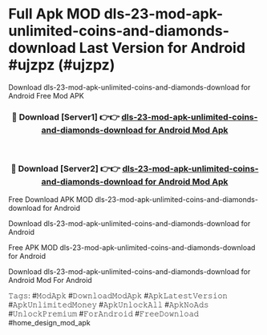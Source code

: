 # Full Apk MOD dls-23-mod-apk-unlimited-coins-and-diamonds-download Last Version for Android #ujzpz (#ujzpz)
Download dls-23-mod-apk-unlimited-coins-and-diamonds-download for Android Free Mod APK

<div align="center">
<h3>🔴 Download [Server1] 👉👉 <a href="https://apps.libra.edu.pl?title=dls-23-mod-apk-unlimited-coins-and-diamonds-download&ref=18F">dls-23-mod-apk-unlimited-coins-and-diamonds-download for Android Mod Apk</a></h3><br>

<h3>🔴 Download [Server2] 👉👉 <a href="https://apps.libra.edu.pl?title=dls-23-mod-apk-unlimited-coins-and-diamonds-download&ref=18F">dls-23-mod-apk-unlimited-coins-and-diamonds-download for Android Mod Apk</a></h3>
</div>


Free Download APK MOD dls-23-mod-apk-unlimited-coins-and-diamonds-download for Android

Download dls-23-mod-apk-unlimited-coins-and-diamonds-download for Android 

Free APK MOD dls-23-mod-apk-unlimited-coins-and-diamonds-download for Android 

Download dls-23-mod-apk-unlimited-coins-and-diamonds-download for Android Mod For Android

𝚃𝚊𝚐𝚜: #𝙼𝚘𝚍𝙰𝚙𝚔 #𝙳𝚘𝚠𝚗𝚕𝚘𝚊𝚍𝙼𝚘𝚍𝙰𝚙𝚔 #𝙰𝚙𝚔𝙻𝚊𝚝𝚎𝚜𝚝𝚅𝚎𝚛𝚜𝚒𝚘𝚗 #𝙰𝚙𝚔𝚄𝚗𝚕𝚒𝚖𝚒𝚝𝚎𝚍𝙼𝚘𝚗𝚎𝚢 #𝙰𝚙𝚔𝚄𝚗𝚕𝚘𝚌𝚔𝙰𝚕𝚕 #𝙰𝚙𝚔𝙽𝚘𝙰𝚍𝚜 #𝚄𝚗𝚕𝚘𝚌𝚔𝙿𝚛𝚎𝚖𝚒𝚞𝚖 #𝙵𝚘𝚛𝙰𝚗𝚍𝚛𝚘𝚒𝚍 #𝙵𝚛𝚎𝚎𝙳𝚘𝚠𝚗𝚕𝚘𝚊𝚍 #home_design_mod_apk